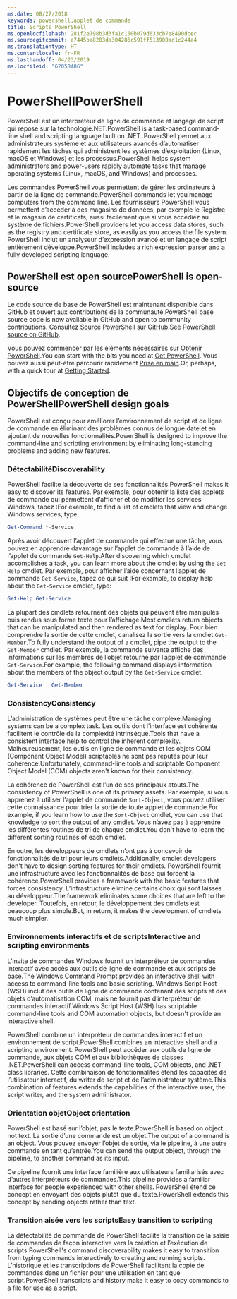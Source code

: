 ```yaml
---
ms.date: 08/27/2018
keywords: powershell,applet de commande
title: Scripts PowerShell
ms.openlocfilehash: 281f2e798b3d3fa1c150b079d633cb7e8490dcec
ms.sourcegitcommit: e7445ba8203da304286c591ff513900ad1c244a4
ms.translationtype: HT
ms.contentlocale: fr-FR
ms.lasthandoff: 04/23/2019
ms.locfileid: "62058486"
---
```

# <a name="powershell"></a><span data-ttu-id="d72ca-103">PowerShell</span><span class="sxs-lookup"><span data-stu-id="d72ca-103">PowerShell</span></span>

<span data-ttu-id="d72ca-104">PowerShell est un interpréteur de ligne de commande et langage de script qui repose sur la technologie.NET.</span><span class="sxs-lookup"><span data-stu-id="d72ca-104">PowerShell is a task-based command-line shell and scripting language built on .NET.</span></span>
<span data-ttu-id="d72ca-105">PowerShell permet aux administrateurs système et aux utilisateurs avancés d’automatiser rapidement les tâches qui administrent les systèmes d’exploitation (Linux, macOS et Windows) et les processus.</span><span class="sxs-lookup"><span data-stu-id="d72ca-105">PowerShell helps system administrators and power-users rapidly automate tasks that manage operating systems (Linux, macOS, and Windows) and processes.</span></span>

<span data-ttu-id="d72ca-106">Les commandes PowerShell vous permettent de gérer les ordinateurs à partir de la ligne de commande.</span><span class="sxs-lookup"><span data-stu-id="d72ca-106">PowerShell commands let you manage computers from the command line.</span></span> <span data-ttu-id="d72ca-107">Les fournisseurs PowerShell vous permettent d’accéder à des magasins de données, par exemple le Registre et le magasin de certificats, aussi facilement que si vous accédiez au système de fichiers.</span><span class="sxs-lookup"><span data-stu-id="d72ca-107">PowerShell providers let you access data stores, such as the registry and certificate store, as easily as you access the file system.</span></span> <span data-ttu-id="d72ca-108">PowerShell inclut un analyseur d’expression avancé et un langage de script entièrement développé.</span><span class="sxs-lookup"><span data-stu-id="d72ca-108">PowerShell includes a rich expression parser and a fully developed scripting language.</span></span>

## <a name="powershell-is-open-source"></a><span data-ttu-id="d72ca-109">PowerShell est open source</span><span class="sxs-lookup"><span data-stu-id="d72ca-109">PowerShell is open-source</span></span>

<span data-ttu-id="d72ca-110">Le code source de base de PowerShell est maintenant disponible dans GitHub et ouvert aux contributions de la communauté.</span><span class="sxs-lookup"><span data-stu-id="d72ca-110">PowerShell base source code is now available in GitHub and open to community contributions.</span></span>
<span data-ttu-id="d72ca-111">Consultez [Source PowerShell sur GitHub](https://github.com/powershell/powershell).</span><span class="sxs-lookup"><span data-stu-id="d72ca-111">See [PowerShell source on GitHub](https://github.com/powershell/powershell).</span></span>

<span data-ttu-id="d72ca-112">Vous pouvez commencer par les éléments nécessaires sur [Obtenir PowerShell](https://github.com/PowerShell/PowerShell#get-powershell).</span><span class="sxs-lookup"><span data-stu-id="d72ca-112">You can start with the bits you need at [Get PowerShell](https://github.com/PowerShell/PowerShell#get-powershell).</span></span>
<span data-ttu-id="d72ca-113">Vous pouvez aussi peut-être parcourir rapidement [Prise en main](https://github.com/PowerShell/PowerShell/blob/master/docs/learning-powershell).</span><span class="sxs-lookup"><span data-stu-id="d72ca-113">Or, perhaps, with a quick tour at [Getting Started](https://github.com/PowerShell/PowerShell/blob/master/docs/learning-powershell).</span></span>

## <a name="powershell-design-goals"></a><span data-ttu-id="d72ca-114">Objectifs de conception de PowerShell</span><span class="sxs-lookup"><span data-stu-id="d72ca-114">PowerShell design goals</span></span>

<span data-ttu-id="d72ca-115">PowerShell est conçu pour améliorer l’environnement de script et de ligne de commande en éliminant des problèmes connus de longue date et en ajoutant de nouvelles fonctionnalités.</span><span class="sxs-lookup"><span data-stu-id="d72ca-115">PowerShell is designed to improve the command-line and scripting environment by eliminating long-standing problems and adding new features.</span></span>

### <a name="discoverability"></a><span data-ttu-id="d72ca-116">Détectabilité</span><span class="sxs-lookup"><span data-stu-id="d72ca-116">Discoverability</span></span>

<span data-ttu-id="d72ca-117">PowerShell facilite la découverte de ses fonctionnalités.</span><span class="sxs-lookup"><span data-stu-id="d72ca-117">PowerShell makes it easy to discover its features.</span></span> <span data-ttu-id="d72ca-118">Par exemple, pour obtenir la liste des applets de commande qui permettent d’afficher et de modifier les services Windows, tapez :</span><span class="sxs-lookup"><span data-stu-id="d72ca-118">For example, to find a list of cmdlets that view and change Windows services, type:</span></span>

```powershell
Get-Command *-Service
```

<span data-ttu-id="d72ca-119">Après avoir découvert l’applet de commande qui effectue une tâche, vous pouvez en apprendre davantage sur l’applet de commande à l’aide de l’applet de commande `Get-Help`.</span><span class="sxs-lookup"><span data-stu-id="d72ca-119">After discovering which cmdlet accomplishes a task, you can learn more about the cmdlet by using the `Get-Help` cmdlet.</span></span> <span data-ttu-id="d72ca-120">Par exemple, pour afficher l’aide concernant l’applet de commande `Get-Service`, tapez ce qui suit :</span><span class="sxs-lookup"><span data-stu-id="d72ca-120">For example, to display help about the `Get-Service` cmdlet, type:</span></span>

```powershell
Get-Help Get-Service
```

<span data-ttu-id="d72ca-121">La plupart des cmdlets retournent des objets qui peuvent être manipulés puis rendus sous forme texte pour l’affichage.</span><span class="sxs-lookup"><span data-stu-id="d72ca-121">Most cmdlets return objects that can be manipulated and then rendered as text for display.</span></span> <span data-ttu-id="d72ca-122">Pour bien comprendre la sortie de cette cmdlet, canalisez la sortie vers la cmdlet `Get-Member`.</span><span class="sxs-lookup"><span data-stu-id="d72ca-122">To fully understand the output of a cmdlet, pipe the output to the `Get-Member` cmdlet.</span></span> <span data-ttu-id="d72ca-123">Par exemple, la commande suivante affiche des informations sur les membres de l’objet retourné par l’applet de commande `Get-Service`.</span><span class="sxs-lookup"><span data-stu-id="d72ca-123">For example, the following command displays information about the members of the object output by the `Get-Service` cmdlet.</span></span>

```powershell
Get-Service | Get-Member
```

### <a name="consistency"></a><span data-ttu-id="d72ca-124">Consistency</span><span class="sxs-lookup"><span data-stu-id="d72ca-124">Consistency</span></span>

<span data-ttu-id="d72ca-125">L’administration de systèmes peut être une tâche complexe.</span><span class="sxs-lookup"><span data-stu-id="d72ca-125">Managing systems can be a complex task.</span></span> <span data-ttu-id="d72ca-126">Les outils dont l’interface est cohérente facilitent le contrôle de la complexité intrinsèque.</span><span class="sxs-lookup"><span data-stu-id="d72ca-126">Tools that have a consistent interface help to control the inherent complexity.</span></span> <span data-ttu-id="d72ca-127">Malheureusement, les outils en ligne de commande et les objets COM (Component Object Model) scriptables ne sont pas réputés pour leur cohérence.</span><span class="sxs-lookup"><span data-stu-id="d72ca-127">Unfortunately, command-line tools and scriptable Component Object Model (COM) objects aren't known for their consistency.</span></span>

<span data-ttu-id="d72ca-128">La cohérence de PowerShell est l’un de ses principaux atouts.</span><span class="sxs-lookup"><span data-stu-id="d72ca-128">The consistency of PowerShell is one of its primary assets.</span></span> <span data-ttu-id="d72ca-129">Par exemple, si vous apprenez à utiliser l’applet de commande `Sort-Object`, vous pouvez utiliser cette connaissance pour trier la sortie de toute applet de commande.</span><span class="sxs-lookup"><span data-stu-id="d72ca-129">For example, if you learn how to use the `Sort-Object` cmdlet, you can use that knowledge to sort the output of any cmdlet.</span></span> <span data-ttu-id="d72ca-130">Vous n’avez pas à apprendre les différentes routines de tri de chaque cmdlet.</span><span class="sxs-lookup"><span data-stu-id="d72ca-130">You don't have to learn the different sorting routines of each cmdlet.</span></span>

<span data-ttu-id="d72ca-131">En outre, les développeurs de cmdlets n’ont pas à concevoir de fonctionnalités de tri pour leurs cmdlets.</span><span class="sxs-lookup"><span data-stu-id="d72ca-131">Additionally, cmdlet developers don't have to design sorting features for their cmdlets.</span></span> <span data-ttu-id="d72ca-132">PowerShell fournit une infrastructure avec les fonctionnalités de base qui forcent la cohérence.</span><span class="sxs-lookup"><span data-stu-id="d72ca-132">PowerShell provides a framework with the basic features that forces consistency.</span></span> <span data-ttu-id="d72ca-133">L’infrastructure élimine certains choix qui sont laissés au développeur.</span><span class="sxs-lookup"><span data-stu-id="d72ca-133">The framework eliminates some choices that are left to the developer.</span></span> <span data-ttu-id="d72ca-134">Toutefois, en retour, le développement des cmdlets est beaucoup plus simple.</span><span class="sxs-lookup"><span data-stu-id="d72ca-134">But, in return, it makes the development of cmdlets much simpler.</span></span>

### <a name="interactive-and-scripting-environments"></a><span data-ttu-id="d72ca-135">Environnements interactifs et de scripts</span><span class="sxs-lookup"><span data-stu-id="d72ca-135">Interactive and scripting environments</span></span>

<span data-ttu-id="d72ca-136">L’invite de commandes Windows fournit un interpréteur de commandes interactif avec accès aux outils de ligne de commande et aux scripts de base.</span><span class="sxs-lookup"><span data-stu-id="d72ca-136">The Windows Command Prompt provides an interactive shell with access to command-line tools and basic scripting.</span></span> <span data-ttu-id="d72ca-137">Windows Script Host (WSH) inclut des outils de ligne de commande contenant des scripts et des objets d’automatisation COM, mais ne fournit pas d’interpréteur de commandes interactif.</span><span class="sxs-lookup"><span data-stu-id="d72ca-137">Windows Script Host (WSH) has scriptable command-line tools and COM automation objects, but doesn't provide an interactive shell.</span></span>

<span data-ttu-id="d72ca-138">PowerShell combine un interpréteur de commandes interactif et un environnement de script.</span><span class="sxs-lookup"><span data-stu-id="d72ca-138">PowerShell combines an interactive shell and a scripting environment.</span></span> <span data-ttu-id="d72ca-139">PowerShell peut accéder aux outils de ligne de commande, aux objets COM et aux bibliothèques de classes .NET.</span><span class="sxs-lookup"><span data-stu-id="d72ca-139">PowerShell can access command-line tools, COM objects, and .NET class libraries.</span></span> <span data-ttu-id="d72ca-140">Cette combinaison de fonctionnalités étend les capacités de l’utilisateur interactif, du writer de script et de l’administrateur système.</span><span class="sxs-lookup"><span data-stu-id="d72ca-140">This combination of features extends the capabilities of the interactive user, the script writer, and the system administrator.</span></span>

### <a name="object-orientation"></a><span data-ttu-id="d72ca-141">Orientation objet</span><span class="sxs-lookup"><span data-stu-id="d72ca-141">Object orientation</span></span>

<span data-ttu-id="d72ca-142">PowerShell est basé sur l’objet, pas le texte.</span><span class="sxs-lookup"><span data-stu-id="d72ca-142">PowerShell is based on object not text.</span></span> <span data-ttu-id="d72ca-143">La sortie d’une commande est un objet.</span><span class="sxs-lookup"><span data-stu-id="d72ca-143">The output of a command is an object.</span></span> <span data-ttu-id="d72ca-144">Vous pouvez envoyer l’objet de sortie, via le pipeline, à une autre commande en tant qu’entrée.</span><span class="sxs-lookup"><span data-stu-id="d72ca-144">You can send the output object, through the pipeline, to another command as its input.</span></span>

<span data-ttu-id="d72ca-145">Ce pipeline fournit une interface familière aux utilisateurs familiarisés avec d’autres interpréteurs de commandes.</span><span class="sxs-lookup"><span data-stu-id="d72ca-145">This pipeline provides a familiar interface for people experienced with other shells.</span></span> <span data-ttu-id="d72ca-146">PowerShell étend ce concept en envoyant des objets plutôt que du texte.</span><span class="sxs-lookup"><span data-stu-id="d72ca-146">PowerShell extends this concept by sending objects rather than text.</span></span>

### <a name="easy-transition-to-scripting"></a><span data-ttu-id="d72ca-147">Transition aisée vers les scripts</span><span class="sxs-lookup"><span data-stu-id="d72ca-147">Easy transition to scripting</span></span>

<span data-ttu-id="d72ca-148">La détectabilité de commande de PowerShell facilite la transition de la saisie de commandes de façon interactive vers la création et l’exécution de scripts.</span><span class="sxs-lookup"><span data-stu-id="d72ca-148">PowerShell's command discoverability makes it easy to transition from typing commands interactively to creating and running scripts.</span></span> <span data-ttu-id="d72ca-149">L’historique et les transcriptions de PowerShell facilitent la copie de commandes dans un fichier pour une utilisation en tant que script.</span><span class="sxs-lookup"><span data-stu-id="d72ca-149">PowerShell transcripts and history make it easy to copy commands to a file for use as a script.</span></span>
